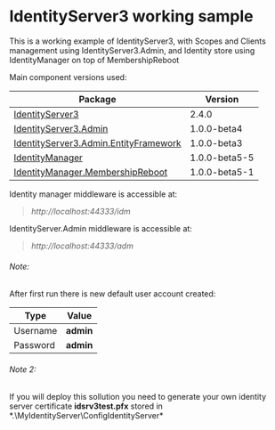 # IdentityServer3 working sample

This is a working example of IdentityServer3, with Scopes and Clients management using IdentityServer3.Admin, and Identity store using IdentityManager on top of MembershipReboot


Main component versions used:

| Package                                     | Version        |
| ------------------------------------------- | -------------- |
| [IdentityServer3][1]                        | 2.4.0          |
| [IdentityServer3.Admin][2]                  | 1.0.0-beta4    |
| [IdentityServer3.Admin.EntityFramework][3]  | 1.0.0-beta3    |
| [IdentityManager][4]                        | 1.0.0-beta5-5  |
| [IdentityManager.MembershipReboot][5]       | 1.0.0-beta5-1  |


Identity manager middleware is accessible at:
> *http://localhost:44333/idm*

IdentityServer.Admin middleware is accessible at:
> *http://localhost:44333/adm*

###### Note:
After first run there is new default user account created:

| Type | Value |
| -------- | --------- |
| Username | **admin** |
| Password | **admin** |


###### Note 2:
If you will deploy this sollution you need to generate your own identity server certificate **idsrv3test.pfx** stored in *.\MyIdentityServer\ConfigIdentityServer\*


[1]: https://github.com/IdentityServer/IdentityServer3/tree/2.4.0 " "
[2]: https://github.com/IdentityServer/IdentityServer3.Admin " "
[3]: https://github.com/IdentityServer/IdentityServer3.Admin.EntityFramework " "
[4]: https://github.com/IdentityManager/IdentityManager/tree/v1-beta5-5 " "
[5]: https://github.com/IdentityManager/IdentityManager.MembershipReboot/tree/v1-beta5-1 " "

